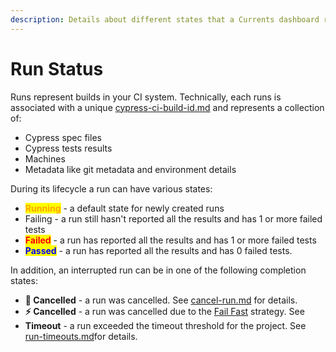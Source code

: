 ```yaml
---
description: Details about different states that a Currents dashboard run can have
---
```


# Run Status

Runs represent builds in your CI system. Technically, each runs is associated with a unique [cypress-ci-build-id.md](../guides/cypress-ci-build-id.md "mention") and represents a collection of:

* Cypress spec files
* Cypress tests results
* Machines
* Metadata like git metadata and environment details

During its lifecycle a run can have various states:

* <mark style="color:orange;">**Running**</mark> - a default state for newly created runs
* Failing - a run still hasn't reported all the results and has 1 or more failed tests
* <mark style="color:red;">**Failed**</mark> - a run has reported all the results and has 1 or more failed tests
* <mark style="color:blue;">**Passed**</mark> - a run has reported all the results and has 0 failed tests.

In addition, an interrupted run can be in one of the following completion states:

* **👤 Cancelled** - a run was cancelled. See [cancel-run.md](cancel-run.md "mention") for details.
* **⚡️ Cancelled** - a run was cancelled due to the [Fail Fast](../guides/fail-fast-strategy.md) strategy. See&#x20;
* **Timeout** - a run exceeded the timeout threshold for the project. See [run-timeouts.md](run-timeouts.md "mention")for details.
